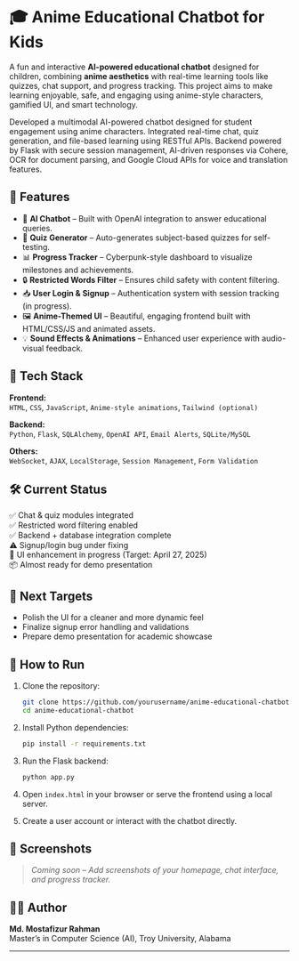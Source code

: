 # 🎓 Anime Educational Chatbot for Kids

A fun and interactive **AI-powered educational chatbot** designed for children, combining **anime aesthetics** with real-time learning tools like quizzes, chat support, and progress tracking. This project aims to make learning enjoyable, safe, and engaging using anime-style characters, gamified UI, and smart technology.

Developed a multimodal AI-powered chatbot designed for student engagement using anime characters. Integrated real-time chat, quiz generation, and file-based learning using RESTful APIs. Backend powered by Flask with secure session management, AI-driven responses via Cohere, OCR for document parsing, and Google Cloud APIs for voice and translation features.



## 🚀 Features

- 🧠 **AI Chatbot** – Built with OpenAI integration to answer educational queries.
- 🧪 **Quiz Generator** – Auto-generates subject-based quizzes for self-testing.
- 📊 **Progress Tracker** – Cyberpunk-style dashboard to visualize milestones and achievements.
- 🔒 **Restricted Words Filter** – Ensures child safety with content filtering.
- 📥 **User Login & Signup** – Authentication system with session tracking (in progress).
- 🖼️ **Anime-Themed UI** – Beautiful, engaging frontend built with HTML/CSS/JS and animated assets.
- 💡 **Sound Effects & Animations** – Enhanced user experience with audio-visual feedback.

## 🔧 Tech Stack

**Frontend:**  
`HTML`, `CSS`, `JavaScript`, `Anime-style animations`, `Tailwind (optional)`

**Backend:**  
`Python`, `Flask`, `SQLAlchemy`, `OpenAI API`, `Email Alerts`, `SQLite/MySQL`

**Others:**  
`WebSocket`, `AJAX`, `LocalStorage`, `Session Management`, `Form Validation`

## 🛠 Current Status

✅ Chat & quiz modules integrated  
✅ Restricted word filtering enabled  
✅ Backend + database integration complete  
⚠️ Signup/login bug under fixing  
🎨 UI enhancement in progress (Target: April 27, 2025)  
📦 Almost ready for demo presentation

## 📍 Next Targets

- Polish the UI for a cleaner and more dynamic feel  
- Finalize signup error handling and validations  
- Prepare demo presentation for academic showcase

## 📌 How to Run

1. Clone the repository:
   ```bash
   git clone https://github.com/yourusername/anime-educational-chatbot.git
   cd anime-educational-chatbot
   ```

2. Install Python dependencies:
   ```bash
   pip install -r requirements.txt
   ```

3. Run the Flask backend:
   ```bash
   python app.py
   ```

4. Open `index.html` in your browser or serve the frontend using a local server.

5. Create a user account or interact with the chatbot directly.

## 📸 Screenshots

> *Coming soon – Add screenshots of your homepage, chat interface, and progress tracker.*

## 🧑‍💻 Author

**Md. Mostafizur Rahman**  
Master’s in Computer Science (AI), Troy University, Alabama

---
